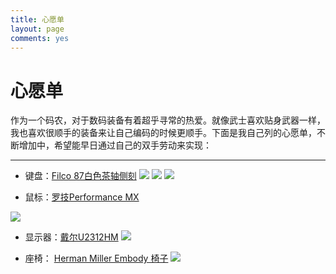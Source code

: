 ```yaml
---
title: 心愿单 
layout: page
comments: yes
---
```


# 心愿单

作为一个码农，对于数码装备有着超乎寻常的热爱。就像武士喜欢贴身武器一样，我也喜欢很顺手的装备来让自己编码的时候更顺手。下面是我自己列的心愿单，不断增加中，希望能早日通过自己的双手劳动来实现：

--------------------------------------------------------------
<!--没有解决Markdown 的链接打开时没有_blank属性-->
- 键盘：[Filco 87白色茶轴侧刻](http://input.yesky.com/465/30158965.shtml) 
![](http://ww3.sinaimg.cn/large/a74eed94jw1e3tt5g8d15j20iw0b2dha.jpg)
![](http://ww2.sinaimg.cn/large/a74e55b4jw1e3tt61luh4j20iw0ingp6.jpg)
![](http://ww2.sinaimg.cn/large/bfadf3bejw1e3tt6791ojj20p00jbwjs.jpg)

- 鼠标：[罗技Performance MX](http://www.logitech.com/en-us/product/performance-mouse-mx)

![](http://ww3.sinaimg.cn/large/a74ecc4cjw1e3tt81x474j20cn0dwaar.jpg)

- 显示器：[戴尔U2312HM](http://detail.zol.com.cn/lcd/index288658.shtml)
![](http://c1.neweggimages.com.cn/NeweggPic2/upload/A34-296-2AGd-04.jpg)

- 座椅： [Herman Miller Embody 椅子](http://yedingding.com/2013/04/16/care-yourself-first-programmers.html)
![](http://ww1.sinaimg.cn/large/a74eed94jw1e3ttb0mj3gj20go0ce3zp.jpg)   
